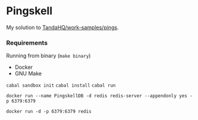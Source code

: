 # Pingskell

My solution to [TandaHQ/work-samples/pings](https://github.com/TandaHQ/work-samples/tree/master/pings%20(backend)). 


### Requirements

Running from binary (`make binary`)

- Docker
- GNU Make

`cabal sandbox init`
`cabal install`
`cabal run`



`docker run --name PingskellDB -d redis redis-server --appendonly yes -p 6379:6379`

`docker run -d -p 6379:6379 redis`
